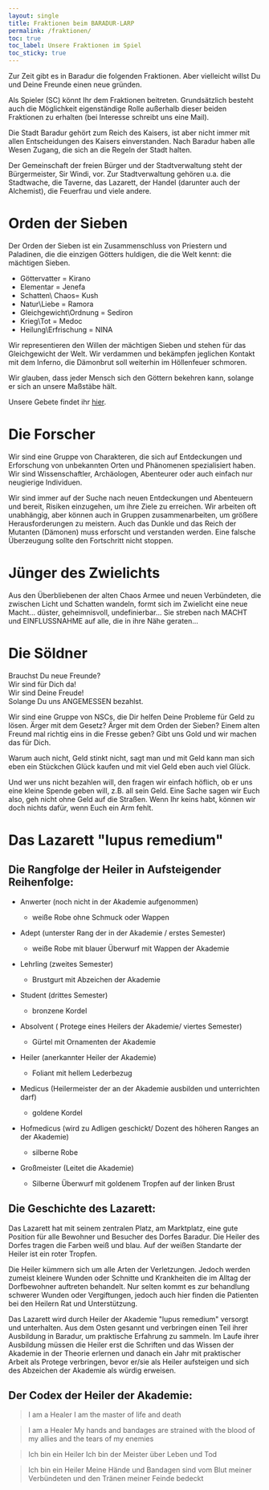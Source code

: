 ```yaml
---
layout: single
title: Fraktionen beim BARADUR-LARP
permalink: /fraktionen/
toc: true
toc_label: Unsere Fraktionen im Spiel
toc_sticky: true
---
```




Zur Zeit gibt es in Baradur die folgenden Fraktionen.
Aber vielleicht willst Du und Deine Freunde einen neue gründen.


Als Spieler (SC) könnt Ihr dem Fraktionen beitreten. Grundsätzlich besteht auch die Möglichkeit eigenständige Rolle außerhalb dieser beiden Fraktionen zu erhalten (bei Interesse schreibt uns eine Mail).

Die Stadt Baradur gehört zum Reich des Kaisers, ist aber nicht immer mit allen Entscheidungen des Kaisers einverstanden. Nach Baradur haben alle Wesen Zugang, die sich an die Regeln der Stadt halten.  

Der Gemeinschaft der freien Bürger und der Stadtverwaltung steht der Bürgermeister, Sir Windi, vor. Zur Stadtverwaltung gehören u.a. die Stadtwache, die Taverne, das Lazarett, der Handel (darunter auch der Alchemist), die Feuerfrau und viele andere.

# Orden der Sieben

Der Orden der Sieben ist ein Zusammenschluss von Priestern und Paladinen, die die einzigen Götters huldigen, die die Welt kennt: die mächtigen Sieben.

* Göttervatter = Kirano
* Elementar = Jenefa
* Schatten\ Chaos= Kush
* Natur\Liebe = Ramora
* Gleichgewicht\Ordnung = Sediron
* Krieg\Tot = Medoc
* Heilung\Erfrischung = NINA

Wir representieren den Willen der mächtigen Sieben und stehen für das Gleichgewicht der Welt.
Wir verdammen und bekämpfen jeglichen Kontakt mit dem Inferno, die Dämonbrut soll weiterhin im Höllenfeuer schmoren.

Wir glauben, dass jeder Mensch sich den Göttern bekehren kann, solange er sich an unsere Maßstäbe hält.

Unsere Gebete findet ihr [hier](/fraktionen/sieben).


# Die Forscher

Wir sind eine  Gruppe von Charakteren, die sich auf Entdeckungen und Erforschung von unbekannten Orten und Phänomenen spezialisiert haben. Wir sind  Wissenschaftler, Archäologen, Abenteurer oder auch einfach nur neugierige Individuen.

Wir  sind immer auf der Suche nach neuen Entdeckungen und Abenteuern und bereit, Risiken einzugehen, um ihre Ziele zu erreichen. Wir  arbeiten oft unabhängig, aber können auch in Gruppen zusammenarbeiten, um größere Herausforderungen zu meistern. 
Auch das Dunkle und das Reich der Mutanten (Dämonen) muss erforscht und verstanden werden.
Eine falsche Überzeugung sollte den Fortschritt nicht stoppen.



# Jünger des Zwielichts
Aus den Überbliebenen der alten Chaos Armee und neuen Verbündeten, die zwischen Licht und Schatten wandeln, formt sich im Zwielicht eine neue Macht... düster, geheimnisvoll, undefinierbar... Sie streben nach MACHT und EINFLUSSNAHME auf alle, die in ihre Nähe geraten...


# Die Söldner

Brauchst Du neue Freunde?\
Wir sind für Dich da!\
Wir sind Deine Freude!\
Solange Du uns ANGEMESSEN bezahlst.
 

Wir sind eine Gruppe von NSCs, die Dir helfen Deine Probleme für Geld zu lösen. Ärger mit dem Gesetz? Ärger mit dem Orden der Sieben? Einem alten Freund mal richtig eins in die Fresse geben? 
Gibt uns Gold und wir machen das für Dich.

Warum auch nicht, Geld stinkt nicht, sagt man und mit Geld kann man sich eben ein Stückchen Glück kaufen und mit viel Geld eben auch viel Glück.

Und wer uns nicht bezahlen will, den fragen wir einfach höflich, ob er uns eine kleine Spende geben will, z.B. all sein Geld. 
Eine Sache sagen wir Euch also, geh nicht ohne Geld auf die Straßen. Wenn Ihr keins habt, können wir doch nichts dafür, wenn Euch ein Arm fehlt.

# Das Lazarett "lupus remedium" 


## Die Rangfolge der Heiler in Aufsteigender Reihenfolge: 
      
- Anwerter	(noch nicht in der Akademie aufgenommen)
    - weiße Robe ohne Schmuck oder Wappen

- Adept (unterster Rang der in der Akademie / erstes Semester)
    - weiße Robe mit blauer Überwurf mit Wappen der Akademie

- Lehrling 	(zweites Semester)
    - Brustgurt mit Abzeichen der Akademie

- Student 	(drittes Semester)
    - bronzene Kordel 

- Absolvent 	( Protege eines Heilers der Akademie/ viertes Semester) 
    - Gürtel mit Ornamenten der Akademie 

- Heiler 		(anerkannter Heiler der Akademie)
    - Foliant mit hellem Lederbezug 

- Medicus 	(Heilermeister der an der Akademie ausbilden und unterrichten darf)
    - goldene Kordel 

- Hofmedicus	(wird zu Adligen geschickt/ Dozent des höheren Ranges an der Akademie)
    - silberne Robe 

- Großmeister 	(Leitet die Akademie)		
    - Silberne Überwurf mit goldenem Tropfen auf der linken Brust

## Die Geschichte des Lazarett: 

Das Lazarett hat mit seinem zentralen Platz, am Marktplatz, eine gute Position für alle Bewohner und Besucher des Dorfes Baradur. 
Die Heiler des Dorfes tragen die Farben weiß und blau. 
Auf der weißen Standarte der Heiler ist ein roter Tropfen. 

Die Heiler kümmern sich um alle Arten der Verletzungen. 
Jedoch werden zumeist kleinere Wunden oder Schnitte und Krankheiten die im Alltag der Dorfbewohner auftreten behandelt. 
Nur selten kommt es zur behandlung schwerer Wunden oder Vergiftungen, jedoch auch hier finden die Patienten bei den Heilern Rat und Unterstützung. 

Das Lazarett wird durch Heiler der Akademie "lupus remedium" versorgt und unterhalten. 
Aus dem Osten gesannt und verbringen einen Teil ihrer Ausbildung in Baradur, um praktische Erfahrung zu sammeln. 
Im Laufe ihrer Ausbildung müssen die Heiler erst die Schriften und das Wissen der Akademie in der Theorie erlernen und danach ein Jahr mit praktischer Arbeit als Protege verbringen, bevor er/sie als Heiler aufsteigen und sich des Abzeichen der Akademie als würdig erweisen. 


## Der Codex der Heiler der Akademie: 


> I am a Healer
> I am the master of life and death

> I am a Healer
> My hands and bandages are strained with the 
> blood of my allies and the tears of my enemies


> Ich bin ein Heiler
> Ich bin der Meister über Leben und Tod
 
> Ich bin ein Heiler
> Meine Hände und Bandagen sind vom Blut meiner 
> Verbündeten und den Tränen meiner Feinde bedeckt



